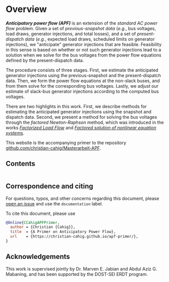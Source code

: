 # Overview

<!--
```{margin}
**Standard AC power flow**
See Section 4.1 of
[*MATPOWER User's Manual version 7.1*](https://matpower.org/docs/MATPOWER-manual-7.1.pdf).
```
-->

***Anticipatory power flow (APF)*** is an extension of the *standard AC power flow* problem.
Given a set of *previous-snapshot data*
(*e.g.*, bus voltages, load draws, generator injections, and total losses),
and
a set of *present-dispatch data*
(*e.g.*, expected load draws, scheduled limits on generator injections),
we "anticipate" generator injections that are feasible.
Feasibility in this sense is based on whether or not such generator injections
lead to a solution when we solve for the bus voltages
from the power flow equations defined by the present-dispatch data.

The procedure consists of three stages.
First, we estimate the anticipated generator injections using the previous-snapshot and the present-dispatch data.
Then, we form the power flow equations at the non-slack buses, and from them solve for the corresponding bus voltages.
Lastly, we adjust our estimate of slack-bus generator injections according to the computed bus voltages.

There are two highlights in this work.
First, we describe methods for estimating the anticipated generator injections using the snapshot and dispatch data.
Second, we present a method for solving the bus voltages through the *factored Newton-Raphson* method,
which was introduced in the works
[*Factorized Load Flow*](https://doi.org/10.1109/TPWRS.2013.2265298)
and
[*Factored solution of nonlinear equation systems*](https://doi.org/10.1098/rspa.2014.0236).

This website is the accompanying primer to the repository
[github.com/christian-cahig/Masterarbeit-APF](https://github.com/christian-cahig/Masterarbeit-APF).

## Contents

```{tableofcontents}
```

## Correspondence and citing

For questions, typos, and other concerns regarding this document,
please [open an issue](https://github.com/christian-cahig/Masterarbeit-APF/issues)
and use the `documentation` label.

To cite this document, please use

```bibtex
@Online{CCahigAPFPrimer,
  author = {Christian {Cahig}},
  title  = {A Primer on Anticipatory Power Flow},
  url    = {https://christian-cahig.github.io/apf-primer/},
}
```

## Acknowledgements

This work is supervised jointly by Dr. Marven E. Jabian and Abdul Aziz G. Mabaning,
and has been supported by the DOST-SEI ERDT program.
